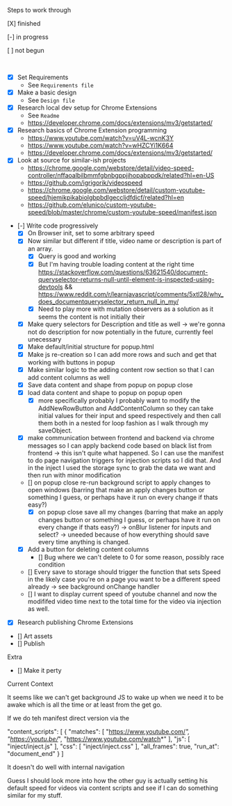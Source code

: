 Steps to work through

[X] finished

[-] in progress

[ ] not begun

<br/>

- [X] Set Requirements
    - See `Requirements file`
- [X] Make a basic design
    - See `Design file`
- [X] Research local dev setup for Chrome Extensions
    - See `Readme`
    - https://developer.chrome.com/docs/extensions/mv3/getstarted/
- [X] Research basics of Chrome Extension programming
    - https://www.youtube.com/watch?v=uV4L-wcnK3Y
    - https://www.youtube.com/watch?v=wHZCYi1K664
    - https://developer.chrome.com/docs/extensions/mv3/getstarted/
- [X] Look at source for similar-ish projects
    - https://chrome.google.com/webstore/detail/video-speed-controller/nffaoalbilbmmfgbnbgppjihopabppdk/related?hl=en-US
    - https://github.com/igrigorik/videospeed
    - https://chrome.google.com/webstore/detail/custom-youtube-speed/hjemikpikabiolgbpbdlgeccljdfdicf/related?hl=en
    - https://github.com/elunico/custom-youtube-speed/blob/master/chrome/custom-youtube-speed/manifest.json
- [-] Write code progressively
    - [X] On Browser init, set to some arbitrary speed 
    - [X] Now similar but different if title, video name or description is part of an array. 
        - [X] Query is good and working 
        - [X] But I'm having trouble loading content at the right time https://stackoverflow.com/questions/63621540/document-queryselector-returns-null-until-element-is-inspected-using-devtools && https://www.reddit.com/r/learnjavascript/comments/5xtl28/why_does_documentqueryselector_return_null_in_my/
        - [X] Need to play more with mutation observers as a solution as it seems the content is not initially their
    - [X] Make query selectors for Description and title as well -> we're gonna not do description for now potentially in the future, currently feel unecessary
    - [X] Make default/initial structure for popup.html
    - [X] Make js re-creation so I can add more rows and such and get that working with buttons in popup
    - [X] Make similar logic to the adding content row section so that I can add content columns as well
    - [X] Save data content and shape from popup on popup close 
    - [X] load data content and shape to popup on popup open 
        - [X] more specifically probably I probably want to modify the AddNewRowButton and AddContentColumn so they can take initial values for their input and speed respectively and then call them both in a nested for loop fashion as I walk through my saveObject.
    - [X] make communication between frontend and backend via chrome messages so I can apply backend code based on black list from frontend -> this isn't quite what happened. So I can use the manifest to do page navigation triggers for injection scripts so I did that. And in the inject I used the storage sync to grab the data we want and then run  with minor modification
    - [] on popup close re-run background script to apply changes to open windows (barring that make an apply changes button or something I guess, or perhaps have it run on every change if thats easy?)
        - [X] on popup close save all my changes (barring that make an apply changes button or something I guess, or perhaps have it run on every change if thats easy?) -> onBlur listener for inputs and select? -> uneeded because of how everything should save every time anything is changed. 
    - [X] Add a button for deleting content columns
        - [] Bug where we can't delete to 0 for some reason, possibly race condition
    - [] Every save to storage should trigger the function that sets Speed in the likely case you're on a page you want to be a different speed already -> see background onChange handler
    - [] I want to display current speed of youtube channel and now the modififed video time next to the total time for the video via injection as well. 
- [X] Research publishing Chrome Extensions 
- [] Art assets
- [] Publish

Extra
- [] Make it perty 



Current Context

It seems like we can't get background JS to wake up when we need it to be awake which is all the time or at least from the get go. 

If we do teh manifest direct version via the 

"content_scripts": [
        {
            "matches": [
                "https://www.youtube.com/*",
                "https://youtu.be/*",
                "https://www.youtube.com/watch*"
            ],
            "js": [
                "inject/inject.js"
            ],
            "css": [
                "inject/inject.css"
            ],
            "all_frames": true,
            "run_at": "document_end"
        }
    ]

It doesn't do well with internal navigation

Guess I should look more into how the other guy is actually setting his default speed for videos via content scripts and see if I can do something similar for my stuff. 